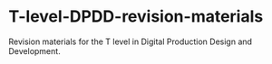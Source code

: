 # T-level-DPDD-revision-materials
Revision materials for the T level in Digital Production Design and Development.
